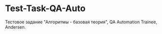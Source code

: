# Test-Task-QA-Auto
Тестовое задание "Алгоритмы - базовая теория", QA Automation Trainee, Andersen.
